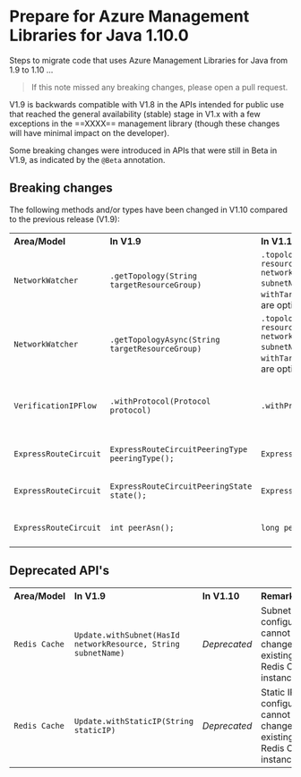 # Prepare for Azure Management Libraries for Java 1.10.0 #

Steps to migrate code that uses Azure Management Libraries for Java from 1.9 to 1.10 ...

> If this note missed any breaking changes, please open a pull request.


V1.9 is backwards compatible with V1.8 in the APIs intended for public use that reached the general availability (stable) stage in V1.x with a few exceptions in the ==XXXX== management library (though these changes will have minimal impact on the developer). 

Some breaking changes were introduced in APIs that were still in Beta in V1.9, as indicated by the `@Beta` annotation.


## Breaking changes

The following methods and/or types have been changed in V1.10 compared to the previous release (V1.9):

<table>
  <tr>
    <th align=left>Area/Model</th>
    <th align=left>In V1.9</th>
    <th align=left>In V1.10</th>
    <th align=left>Remarks</th>
    <th align=left>Ref</th>
  </tr>
  <tr>
    <td><code>NetworkWatcher</code></td>
    <td><code>.getTopology(String targetResourceGroup)</code></td>
    <td><code>.topology().withTargetResourceGroup(String resourceGroupName).withTargetNetwork(String networkId).withTargetSubnet(String subnetName).execute()</code> where <code>withTargetNetwork()</code> and <code>withTargetSubnet()</code> are optional</td>
    <td></td>
    <td><a href="https://github.com/Azure/azure-libraries-for-java/pull/394">PR #394 </a></td>
  </tr>
  <tr>
    <td><code>NetworkWatcher</code></td>
    <td><code>.getTopologyAsync(String targetResourceGroup)</code></td>
    <td><code>.topology().withTargetResourceGroup(String resourceGroupName).withTargetNetwork(String networkId).withTargetSubnet(String subnetName).executeAsync()</code> where <code>withTargetNetwork()</code> and <code>withTargetSubnet()</code> are optional</td>
    <td></td>
    <td><a href="https://github.com/Azure/azure-libraries-for-java/pull/394">PR #394 </a></td>
  </tr>
  <tr>
    <td><code>VerificationIPFlow</code></td>
    <td><code>.withProtocol(Protocol protocol)</code></td>
    <td><code>.withProtocol(IpFlowProtocol)</code></td>
    <td>Updated to the latest swagger specs</td>
    <td><a href="https://github.com/Azure/azure-libraries-for-java/pull/394">PR #394 </a></td>
  </tr>
  <tr>
    <td><code>ExpressRouteCircuit</code></td>
    <td><code>ExpressRouteCircuitPeeringType peeringType();</code></td>
    <td><code>ExpressRoutePeeringType peeringType();</code></td>
    <td>Return type changed.</td>
    <td><a href="https://github.com/Azure/azure-libraries-for-java/pull/394">PR #394 </a></td>
  </tr>
  <tr>
    <td><code>ExpressRouteCircuit</code></td>
    <td><code>ExpressRouteCircuitPeeringState state();</code></td>
    <td><code>ExpressRoutePeeringState state();</code></td>
    <td>Return type changed.</td>
    <td><a href="https://github.com/Azure/azure-libraries-for-java/pull/394">PR #394 </a></td>
  </tr>
  <tr>
    <td><code>ExpressRouteCircuit</code></td>
    <td><code>int peerAsn();</code></td>
    <td><code>long peerAsn();</code></td>
    <td>Return type changed.</td>
    <td><a href="https://github.com/Azure/azure-libraries-for-java/pull/394">PR #394 </a></td>
  </tr>                
</table>


## Deprecated API's ##

<table>
  <tr>
    <th align=left>Area/Model</th>
    <th align=left>In V1.9</th>
    <th align=left>In V1.10</th>
    <th align=left>Remarks</th>
    <th align=left>Ref</th>
  </tr>

  <tr>
    <td><code>Redis Cache</code></td>
    <td><code>Update.withSubnet(HasId networkResource, String subnetName)</code></td>
    <td><i>Deprecated</i></td>
    <td>Subnet configuration cannot be changed on existing Redis Cache instance.</td>
    <td><a href="https://github.com/Azure/azure-libraries-for-java/pull/391">PR #391 </a></td>
  </tr>
  <tr>
    <td><code>Redis Cache</code></td>
    <td><code>Update.withStaticIP(String staticIP)</code></td>
    <td><i>Deprecated</i></td>
    <td>Static IP configuration cannot be changed on existing Redis Cache instance.</td>
    <td><a href="https://github.com/Azure/azure-libraries-for-java/pull/391">PR #391 </a></td>
  </tr>
</table>

